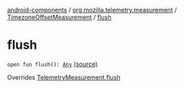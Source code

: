 [android-components](../../index.md) / [org.mozilla.telemetry.measurement](../index.md) / [TimezoneOffsetMeasurement](index.md) / [flush](./flush.md)

# flush

`open fun flush(): `[`Any`](https://kotlinlang.org/api/latest/jvm/stdlib/kotlin/-any/index.html) [(source)](https://github.com/mozilla-mobile/android-components/blob/master/components/service/telemetry/src/main/java/org/mozilla/telemetry/measurement/TimezoneOffsetMeasurement.java#L21)

Overrides [TelemetryMeasurement.flush](../-telemetry-measurement/flush.md)

